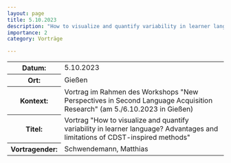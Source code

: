 ```yaml
---
layout: page
title: 5.10.2023
description: "How to visualize and quantify variability in learner language? Advantages and limitations of CDST-inspired methods"
importance: 2
category: Vorträge

---
```


<table>
    <tr>
      <th>Datum: </th>
      <td>5.10.2023</td>
    </tr>
     <tr>
      <th>Ort: </th>
      <td>Gießen</td>
    </tr>
    <tr>
      <th>Kontext: </th>
      <td>Vortrag im Rahmen des Workshops "New Perspectives in Second Language Acquisition Research" (am 5./6.10.2023 in Gießen)</td>
    </tr>
    <tr>
      <th>Titel: </th>
      <td>Vortrag "How to visualize and quantify variability in learner language? Advantages and limitations of CDST-inspired methods"</td>
    </tr>
    <tr>
      <th>Vortragender: </th>
      <td>Schwendemann, Matthias</td>
    </tr>
</table>